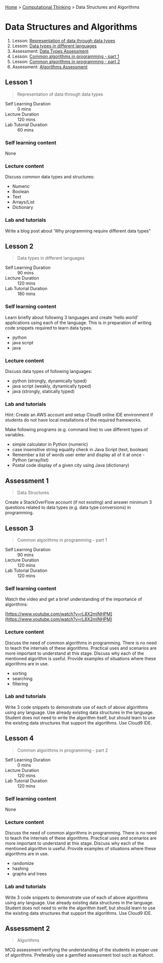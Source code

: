 [Home](../README.md) > [Computational Thinking](./README.md) > Data Structures and Algorithms

# Data Structures and Algorithms

1. Lesson: [Representation of data through data types](#lesson-1)
1. Lesson: [Data types in different languages](#lesson-2)
1. Assessment: [Data Types Assessment](#assessment-1)
1. Lesson: [Common algorithms in programming - part 1](#lesson-3)
1. Lesson: [Common algorithms in programming - part 2](#lesson-4)
1. Assessment: [Algorithms Assessment](#assessment-2)

## Lesson 1

> Representation of data through data types

<dl>
<dt>Self Learning Duration</dt>
<dd>0 mins</dd>
<dt>Lecture Duration</dt>
<dd>120 mins</dd>
<dt>Lab Tutorial Duration</dt>
<dd>60 mins</dd>
</dl>

### Self learning content

None

### Lecture content

Discuss common data types and structures:

- Numeric
- Boolean
- Text
- Arrays/List
- Dictionary

### Lab and tutorials

Write a blog post about 'Why programming require different data types"

## Lesson 2

> Data types in different languages

<dl>
<dt>Self Learning Duration</dt>
<dd>90 mins</dd>
<dt>Lecture Duration</dt>
<dd>120 mins</dd>
<dt>Lab Tutorial Duration</dt>
<dd>180 mins</dd>
</dl>

### Self learning content

Learn briefly about following 3 languages and create 'hello world' applications using each of the language. This is in preparation of writing code snippets required to learn data types.

- python
- java script
- java

### Lecture content

Discuss data types of following languages:

- python (strongly, dynamically typed)
- java script (weakly, dynamically typed)
- java (strongly, statically typed)

### Lab and tutorials

Hint: Create an AWS account and setup Cloud9 online IDE environment if students do not have local installations of the required frameworks.

Make following programs (e.g. command line) to use different types of variables.

- simple calculator in Python (numeric)
- case insensitive string equality check in Java Script (text, boolean)
- Remember a list of words user enter and display all of it at once - Python (array/list)
- Postal code display of a given city using Java (dictionary)

## Assessment 1

> Data Structures

Create a StackOverFlow account (if not existing) and answer minimum 3 questions related to data types (e.g. data type conversions) in programming.

## Lesson 3

> Common algorithms in programming - part 1

<dl>
<dt>Self Learning Duration</dt>
<dd>90 mins</dd>
<dt>Lecture Duration</dt>
<dd>120 mins</dd>
<dt>Lab Tutorial Duration</dt>
<dd>120 mins</dd>
</dl>

### Self learning content

Watch the video and get a brief understanding of the importance of algorithms:

[https://www.youtube.com/watch?v=rL8X2mlNHPM](https://www.youtube.com/watch?v=rL8X2mlNHPM)

### Lecture content

Discuss the need of common algorithms in programming. There is no need to teach the internals of these algorithms. Practical uses and scenarios are more important to understand at this stage. Discuss why each of the mentioned algorithm is useful. Provide examples of situations where these algorithms are in use.

- sorting
- searching
- filtering

### Lab and tutorials

Write 3 code snippets to demonstrate use of each of above algorithms using any language. Use already existing data structures in the language. Student does not need to write the algorithm itself, but should learn to use the existing data structures that support the algorithms. Use Cloud9 IDE.

## Lesson 4

> Common algorithms in programming - part 2

<dl>
<dt>Self Learning Duration</dt>
<dd>0 mins</dd>
<dt>Lecture Duration</dt>
<dd>120 mins</dd>
<dt>Lab Tutorial Duration</dt>
<dd>120 mins</dd>
</dl>

### Self learning content

None

### Lecture content

Discuss the need of common algorithms in programming. There is no need to teach the internals of these algorithms. Practical uses and scenarios are more important to understand at this stage. Discuss why each of the mentioned algorithm is useful. Provide examples of situations where these algorithms are in use.

- randomize
- hashing
- graphs and trees

### Lab and tutorials

Write 3 code snippets to demonstrate use of each of above algorithms using any language. Use already existing data structures in the language. Student does not need to write the algorithm itself, but should learn to use the existing data structures that support the algorithms. Use Cloud9 IDE.

## Assessment 2

> Algorithms

MCQ assessment verifying the understanding of the students in proper use of algorithms. Preferably use a gamified assessment tool such as Kahoot.
